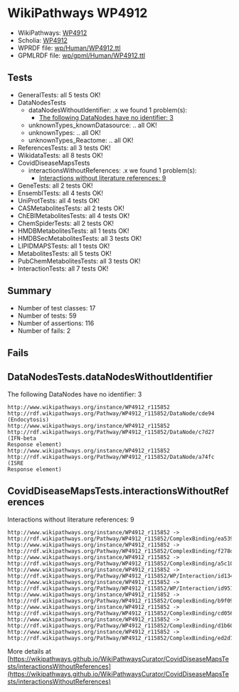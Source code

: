# WikiPathways WP4912

* WikiPathways: [WP4912](https://identifiers.org/wikipathways:WP4912)
* Scholia: [WP4912](https://scholia.toolforge.org/wikipathways/WP4912)
* WPRDF file: [wp/Human/WP4912.ttl](../wp/Human/WP4912.ttl)
* GPMLRDF file: [wp/gpml/Human/WP4912.ttl](../wp/gpml/Human/WP4912.ttl)

## Tests
* GeneralTests: all 5 tests OK!
* DataNodesTests
    * dataNodesWithoutIdentifier: .x we found 1 problem(s):
        * [The following DataNodes have no identifier: 3](#d2d32fa2)
    * unknownTypes_knownDatasource: .. all OK!
    * unknownTypes: .. all OK!
    * unknownTypes_Reactome: .. all OK!
* ReferencesTests: all 3 tests OK!
* WikidataTests: all 8 tests OK!
* CovidDiseaseMapsTests
    * interactionsWithoutReferences: .x we found 1 problem(s):
        * [Interactions without literature references: 9](#2e295937)
* GeneTests: all 2 tests OK!
* EnsemblTests: all 4 tests OK!
* UniProtTests: all 4 tests OK!
* CASMetabolitesTests: all 2 tests OK!
* ChEBIMetabolitesTests: all 4 tests OK!
* ChemSpiderTests: all 2 tests OK!
* HMDBMetabolitesTests: all 1 tests OK!
* HMDBSecMetabolitesTests: all 3 tests OK!
* LIPIDMAPSTests: all 1 tests OK!
* MetabolitesTests: all 5 tests OK!
* PubChemMetabolitesTests: all 3 tests OK!
* InteractionTests: all 7 tests OK!


## Summary

* Number of test classes: 17
* Number of tests: 59
* Number of assertions: 116
* Number of fails: 2

## Fails

<a name="d2d32fa2" />

## DataNodesTests.dataNodesWithoutIdentifier

The following DataNodes have no identifier: 3
```
http://www.wikipathways.org/instance/WP4912_r115852 http://rdf.wikipathways.org/Pathway/WP4912_r115852/DataNode/cde94 (Endocytosis)
http://www.wikipathways.org/instance/WP4912_r115852 http://rdf.wikipathways.org/Pathway/WP4912_r115852/DataNode/c7d27 (IFN-beta
Response element)
http://www.wikipathways.org/instance/WP4912_r115852 http://rdf.wikipathways.org/Pathway/WP4912_r115852/DataNode/a74fc (ISRE 
Response element)
```

<a name="2e295937" />

## CovidDiseaseMapsTests.interactionsWithoutReferences

Interactions without literature references: 9
```
http://www.wikipathways.org/instance/WP4912_r115852 -> http://rdf.wikipathways.org/Pathway/WP4912_r115852/ComplexBinding/ea539
http://www.wikipathways.org/instance/WP4912_r115852 -> http://rdf.wikipathways.org/Pathway/WP4912_r115852/ComplexBinding/f278d
http://www.wikipathways.org/instance/WP4912_r115852 -> http://rdf.wikipathways.org/Pathway/WP4912_r115852/ComplexBinding/a5c10
http://www.wikipathways.org/instance/WP4912_r115852 -> http://rdf.wikipathways.org/Pathway/WP4912_r115852/WP/Interaction/id134a11f0
http://www.wikipathways.org/instance/WP4912_r115852 -> http://rdf.wikipathways.org/Pathway/WP4912_r115852/WP/Interaction/id95166c5e
http://www.wikipathways.org/instance/WP4912_r115852 -> http://rdf.wikipathways.org/Pathway/WP4912_r115852/ComplexBinding/b9f09
http://www.wikipathways.org/instance/WP4912_r115852 -> http://rdf.wikipathways.org/Pathway/WP4912_r115852/ComplexBinding/cd056
http://www.wikipathways.org/instance/WP4912_r115852 -> http://rdf.wikipathways.org/Pathway/WP4912_r115852/ComplexBinding/d1b60
http://www.wikipathways.org/instance/WP4912_r115852 -> http://rdf.wikipathways.org/Pathway/WP4912_r115852/ComplexBinding/ed2d7
```

More details at [https://wikipathways.github.io/WikiPathwaysCurator/CovidDiseaseMapsTests/interactionsWithoutReferences](https://wikipathways.github.io/WikiPathwaysCurator/CovidDiseaseMapsTests/interactionsWithoutReferences)

